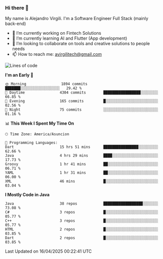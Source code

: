 ### Hi there 👋

My name is Alejandro Virgili. I'm a Software Engineer Full Stack (mainly back-end)


- 🔭 I’m currently working on Fintech Solutions
- 🌱 I’m currently learning AI and Flutter (App development)
- 👯 I’m looking to collaborate on tools and creative solutions to people needs
- 📫 How to reach me: avirgilitech@gmail.com
  
<!--START_SECTION:waka-->
![Lines of code](https://img.shields.io/badge/From%20Hello%20World%20I%27ve%20Written-734.7%20thousand%20lines%20of%20code-blue)

**I'm an Early 🐤** 

```text
🌞 Morning                1894 commits        ███████░░░░░░░░░░░░░░░░░░   29.42 % 
🌆 Daytime                4304 commits        █████████████████░░░░░░░░   66.85 % 
🌃 Evening                165 commits         █░░░░░░░░░░░░░░░░░░░░░░░░   02.56 % 
🌙 Night                  75 commits          ░░░░░░░░░░░░░░░░░░░░░░░░░   01.16 % 
```


📊 **This Week I Spent My Time On** 

```text
🕑︎ Time Zone: America/Asuncion

💬 Programming Languages: 
Dart                     15 hrs 51 mins      ████████████████░░░░░░░░░   62.66 % 
Java                     4 hrs 29 mins       ████░░░░░░░░░░░░░░░░░░░░░   17.73 % 
Groovy                   1 hr 41 mins        ██░░░░░░░░░░░░░░░░░░░░░░░   06.71 % 
YAML                     1 hr 31 mins        ██░░░░░░░░░░░░░░░░░░░░░░░   06.00 % 
XML                      46 mins             █░░░░░░░░░░░░░░░░░░░░░░░░   03.04 % 
```

**I Mostly Code in Java** 

```text
Java                     38 repos            ██████████████████░░░░░░░   73.08 % 
C#                       3 repos             █░░░░░░░░░░░░░░░░░░░░░░░░   05.77 % 
C++                      3 repos             █░░░░░░░░░░░░░░░░░░░░░░░░   05.77 % 
HTML                     2 repos             █░░░░░░░░░░░░░░░░░░░░░░░░   03.85 % 
Dart                     2 repos             █░░░░░░░░░░░░░░░░░░░░░░░░   03.85 % 
```




 Last Updated on 16/04/2025 00:22:41 UTC
<!--END_SECTION:waka-->
